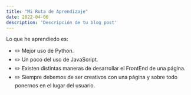```yaml
---
title: "Mi Ruta de Aprendizaje"
date: 2022-04-06
description: 'Descripción de tu blog post'
---
```


Lo que he aprendiedo es:

- ✏️ Mejor uso de Python.
- ✏️ Un poco del uso de JavaScript.
- ✏️ Existen distintas maneras de desarrollar el FrontEnd de una página.
- ✏️ Siempre debemos de ser creativos con una página y sobre todo ponernos en el lugar del usuario.
